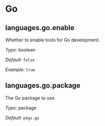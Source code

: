   # Go
  


## languages\.go\.enable

Whether to enable tools for Go development\.



*Type:*
boolean



*Default:*
` false `



*Example:*
` true `



## languages\.go\.package



The Go package to use\.



*Type:*
package



*Default:*
` pkgs.go `
